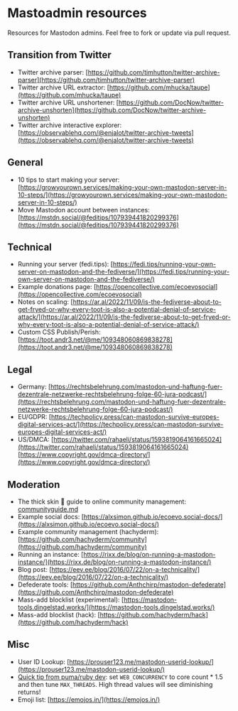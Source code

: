 # Mastoadmin resources
Resources for Mastodon admins. Feel free to fork or update via pull request.
 
## Transition from Twitter
* Twitter archive parser: [https://github.com/timhutton/twitter-archive-parser](https://github.com/timhutton/twitter-archive-parser)
* Twitter archive URL extractor: [https://github.com/mhucka/taupe](https://github.com/mhucka/taupe)
* Twitter archive URL unshortener: [https://github.com/DocNow/twitter-archive-unshorten](https://github.com/DocNow/twitter-archive-unshorten)
* Twitter archive interactive explorer: [https://observablehq.com/@enjalot/twitter-archive-tweets](https://observablehq.com/@enjalot/twitter-archive-tweets)

## General
* 10 tips to start making your server: [https://growyourown.services/making-your-own-mastodon-server-in-10-steps/](https://growyourown.services/making-your-own-mastodon-server-in-10-steps/)
* Move Mastodon account between instances: [https://mstdn.social/@feditips/107939441820299376](https://mstdn.social/@feditips/107939441820299376)

## Technical
* Running your server (fedi.tips): [https://fedi.tips/running-your-own-server-on-mastodon-and-the-fediverse/](https://fedi.tips/running-your-own-server-on-mastodon-and-the-fediverse/)
* Example donations page: [https://opencollective.com/ecoevosocial](https://opencollective.com/ecoevosocial)
* Notes on scaling: [https://ar.al/2022/11/09/is-the-fediverse-about-to-get-fryed-or-why-every-toot-is-also-a-potential-denial-of-service-attack/](https://ar.al/2022/11/09/is-the-fediverse-about-to-get-fryed-or-why-every-toot-is-also-a-potential-denial-of-service-attack/)
* Custom CSS Publish/Perish: [https://toot.andr3.net/@me/109348060869838278](https://toot.andr3.net/@me/109348060869838278)

## Legal
* Germany: [https://rechtsbelehrung.com/mastodon-und-haftung-fuer-dezentrale-netzwerke-rechtsbelehrung-folge-60-jura-podcast/](https://rechtsbelehrung.com/mastodon-und-haftung-fuer-dezentrale-netzwerke-rechtsbelehrung-folge-60-jura-podcast/)
* EU/GDPR: [https://techpolicy.press/can-mastodon-survive-europes-digital-services-act/](https://techpolicy.press/can-mastodon-survive-europes-digital-services-act/)
* US/DMCA: [https://twitter.com/rahaeli/status/1593819064161665024](https://twitter.com/rahaeli/status/1593819064161665024) [https://www.copyright.gov/dmca-directory/](https://www.copyright.gov/dmca-directory/)

## Moderation
* The thick skin 🦣 guide to online community management: [communityguide.md](communityguide.md)
* Example social docs: [https://alxsimon.github.io/ecoevo.social-docs/](https://alxsimon.github.io/ecoevo.social-docs/)
* Example community management (hachyderm): [https://github.com/hachyderm/community](https://github.com/hachyderm/community)
* Running an instance: [https://rixx.de/blog/on-running-a-mastodon-instance/](https://rixx.de/blog/on-running-a-mastodon-instance/)
* Blog post: [https://eev.ee/blog/2016/07/22/on-a-technicality/](https://eev.ee/blog/2016/07/22/on-a-technicality/)
* Defederate tools: [https://github.com/Anthchirp/mastodon-defederate](https://github.com/Anthchirp/mastodon-defederate)
* Mass-add blocklist (experimental): [https://mastodon-tools.dingelstad.works/](https://mastodon-tools.dingelstad.works/)
* Mass-add blocklist (hack): [https://github.com/hachyderm/hack](https://github.com/hachyderm/hack)

## Misc
* User ID Lookup: [https://prouser123.me/mastodon-userid-lookup/](https://prouser123.me/mastodon-userid-lookup/)
* [Quick tip from puma/ruby dev](https://datasci.social/@evanphx@ruby.social/109365852435757184): set `WEB_CONCURRENCY` to core count * 1.5 and then tune `MAX_THREADS`. High thread values will see diminishing returns!
* Emoji list: [https://emojos.in/](https://emojos.in/)
